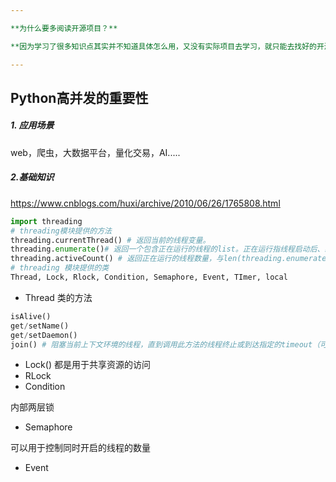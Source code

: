 ```yaml
---

**为什么要多阅读开源项目？**

**因为学习了很多知识点其实并不知道具体怎么用，又没有实际项目去学习，就只能去找好的开源项目，就这么简单。这个很重要**

---
```


## Python高并发的重要性

##### 1. 应用场景

web，爬虫，大数据平台，量化交易，AI.....





##### 2.基础知识

https://www.cnblogs.com/huxi/archive/2010/06/26/1765808.html

```python
import threading
# threading模块提供的方法
threading.currentThread() # 返回当前的线程变量。
threading.enumerate()# 返回一个包含正在运行的线程的list。正在运行指线程启动后、结束前，不包括启动前和终止后的线程。
threading.activeCount() # 返回正在运行的线程数量，与len(threading.enumerate())有相同的结果。
# threading 模块提供的类
Thread, Lock, Rlock, Condition, Semaphore, Event, TImer, local
```

- Thread 类的方法

```python
isAlive()
get/setName()
get/setDaemon()
join() # 阻塞当前上下文环境的线程，直到调用此方法的线程终止或到达指定的timeout（可选参数）才继续运行主线程的的后续代码
```

- Lock() 都是用于共享资源的访问
- RLock
- Condition

内部两层锁

- Semaphore

可以用于控制同时开启的线程的数量

- Event





